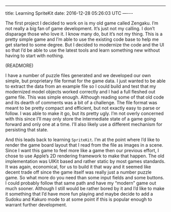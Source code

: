 ---
title: Learning SpriteKit
date: 2016-12-28 05:26:03 UTC
—--- 

The first project I decided to work on is my old game called Zengaku. I’m not really a big fan of game development. It’s just not my calling. I don’t disparage those who love it. I know many do, but it’s not my thing. This is a pretty simple game and I’m able to use the existing code base to help me get started to some degree. But I decided to modernize the code and the UI so that I’d be able to use the latest tools and learn something new  without having to start with nothing.

(READMORE)

I have a number of puzzle files generated and we developed our own simple, but proprietary file format for the game data. I just wanted to be able to extract the data from an example file so I could build and test that my modernized model objects worked correctly and I had a full fleshed out game file. This was simple enough. Although reading some of that old code and its dearth of comments was a bit of a challenge. The file format was meant to be pretty compact and efficient, but not exactly easy to parse or follow. I was able to make it go, but its pretty ugly.  I’m not overly concerned with this since I’ll may only store the intermediate state of a game going forward and only one at a time. I’ll also likely use a different mechanism for persisting that state.  

And this leads back to learning `SpriteKit`. I’m at the point where I’d like to render the game board layout that I read from the file as images in a scene. Since I want this game to feel more like a game then our previous effort, I chose to use Apple’s 2D rendering framework to make that happen. The old implementation was UIKit based and rather static by most games standards.  It was again, economical, for us to build it that way and it seemed like decent trade off since the game itself was really just a number puzzle game. So what more do you need than some input fields and some buttons. I could probably follow that same path and have my “modern” game out much sooner. Although I still would be rather bored by it and I’d like to make it something that I’d have more fun playing and maybe decide to add a Sudoku and Kakuro mode to at some point if this is popular enough to warrant further development.
